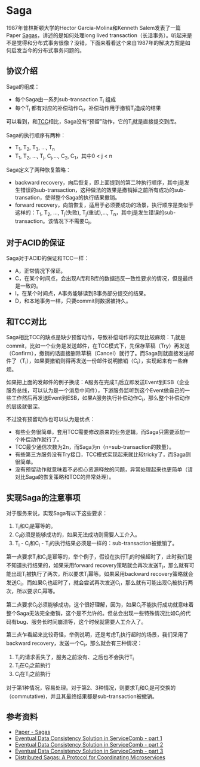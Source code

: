 # Saga

1987年普林斯顿大学的Hector Garcia-Molina和Kenneth Salem发表了一篇Paper [Sagas][paper-sagas]，讲述的是如何处理long lived transaction（长活事务）。听起来是不是觉得和分布式事务很像？没错，下面来看看这个来自1987年的解决方案是如何启发当今的分布式事务问题的。

## 协议介绍

Saga的组成：

* 每个Saga由一系列sub-transaction T<sub>i</sub> 组成
* 每个T<sub>i</sub> 都有对应的补偿动作C<sub>i</sub>，补偿动作用于撤销T<sub>i</sub>造成的结果

可以看到，和[TCC][tcc.md]相比，Saga没有“预留”动作，它的T<sub>i</sub>就是直接提交到库。

Saga的执行顺序有两种：

* T<sub>1</sub>, T<sub>2</sub>, T<sub>3</sub>, ..., T<sub>n</sub>
* T<sub>1</sub>, T<sub>2</sub>, ..., T<sub>j</sub>, C<sub>j</sub>,..., C<sub>2</sub>, C<sub>1</sub>，其中0 < j < n

Saga定义了两种恢复策略：

* backward recovery，向后恢复，即上面提到的第二种执行顺序，其中j是发生错误的sub-transaction，这种做法的效果是撤销掉之前所有成功的sub-transation，使得整个Saga的执行结果撤销。
* forward recovery，向前恢复，适用于必须要成功的场景，执行顺序是类似于这样的：T<sub>1</sub>, T<sub>2</sub>, ..., T<sub>j</sub>(失败), T<sub>j</sub>(重试),..., T<sub>n</sub>，其中j是发生错误的sub-transaction。该情况下不需要C<sub>i</sub>。

## 对于ACID的保证

Saga对于ACID的保证和TCC一样：

* A，正常情况下保证。
* C，在某个时间点，会出现A库和B库的数据违反一致性要求的情况，但是最终是一致的。
* I，在某个时间点，A事务能够读到B事务部分提交的结果。
* D，和本地事务一样，只要commit则数据被持久。

## 和TCC对比

Saga相比TCC的缺点是缺少预留动作，导致补偿动作的实现比较麻烦：T<sub>i</sub>就是commit，比如一个业务是发送邮件，在TCC模式下，先保存草稿（Try）再发送（Confirm），撤销的话直接删除草稿（Cancel）就行了。而Saga则就直接发送邮件了（T<sub>i</sub>），如果要撤销则得再发送一份邮件说明撤销（C<sub>i</sub>），实现起来有一些麻烦。

如果把上面的发邮件的例子换成：A服务在完成T<sub>i</sub>后立即发送Event到ESB（企业服务总线，可以认为是一个消息中间件），下游服务监听到这个Event做自己的一些工作然后再发送Event到ESB，如果A服务执行补偿动作C<sub>i</sub>，那么整个补偿动作的层级就很深。

不过没有预留动作也可以认为是优点：

* 有些业务很简单，套用TCC需要修改原来的业务逻辑，而Saga只需要添加一个补偿动作就行了。
* TCC最少通信次数为2n，而Saga为n（n=sub-transaction的数量）。
* 有些第三方服务没有Try接口，TCC模式实现起来就比较tricky了，而Saga则很简单。
* 没有预留动作就意味着不必担心资源释放的问题，异常处理起来也更简单（请对比Saga的恢复策略和TCC的异常处理）。

## 实现Saga的注意事项

对于服务来说，实现Saga有以下这些要求：

1. T<sub>i</sub>和C<sub>i</sub>是幂等的。
1. C<sub>i</sub>必须是能够成功的，如果无法成功则需要人工介入。
1. T<sub>i</sub> - C<sub>i</sub>和C<sub>i</sub> - T<sub>i</sub>的执行结果必须是一样的：sub-transaction被撤销了。

第一点要求T<sub>i</sub>和C<sub>i</sub>是幂等的，举个例子，假设在执行T<sub>i</sub>的时候超时了，此时我们是不知道执行结果的，如果采用forward recovery策略就会再次发送T<sub>i</sub>，那么就有可能出现T<sub>i</sub>被执行了两次，所以要求T<sub>i</sub>幂等。如果采用backward recovery策略就会发送C<sub>i</sub>，而如果C<sub>i</sub>也超时了，就会尝试再次发送C<sub>i</sub>，那么就有可能出现C<sub>i</sub>被执行两次，所以要求C<sub>i</sub>幂等。

第二点要求C<sub>i</sub>必须能够成功，这个很好理解，因为，如果C<sub>i</sub>不能执行成功就意味着整个Saga无法完全撤销，这个是不允许的。但总会出现一些特殊情况比如C<sub>i</sub>的代码有bug、服务长时间崩溃等，这个时候就需要人工介入了。

第三点乍看起来比较奇怪，举例说明，还是考虑T<sub>i</sub>执行超时的场景，我们采用了backward recovery，发送一个C<sub>i</sub>，那么就会有三种情况：

1. T<sub>i</sub>的请求丢失了，服务之前没有、之后也不会执行T<sub>i</sub>
2. T<sub>i</sub>在C<sub>i</sub>之前执行
3. C<sub>i</sub>在T<sub>i</sub>之前执行

对于第1种情况，容易处理。对于第2、3种情况，则要求T<sub>i</sub>和C<sub>i</sub>是可交换的（commutative)，并且其最终结果都是sub-transaction被撤销。

## 参考资料

* [Paper - Sagas][paper-sagas]
* [Eventual Data Consistency Solution in ServiceComb - part 1][service-comb-saga-blog-1]
* [Eventual Data Consistency Solution in ServiceComb - part 2][service-comb-saga-blog-2]
* [Eventual Data Consistency Solution in ServiceComb - part 3][service-comb-saga-blog-3]
* [Distributed Sagas: A Protocol for Coordinating Microservices][presentation-saga]

[paper-sagas]: ftp://ftp.cs.princeton.edu/reports/1987/070.pdf
[tcc.md]: tcc.md
[service-comb-saga-blog-1]: https://servicecomb.incubator.apache.org/docs/distributed_saga_1/
[service-comb-saga-blog-2]: https://servicecomb.incubator.apache.org/docs/distributed_saga_2/
[service-comb-saga-blog-3]: https://servicecomb.incubator.apache.org/docs/distributed_saga_3/
[presentation-saga]: https://www.youtube.com/watch?v=1H6tounpnG8